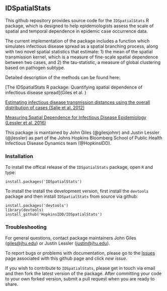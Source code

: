 ## IDSpatialStats

This github repository provides source code for the `IDSpatialStats` R package, which is designed to help epidemiologists assess the scale of spatial and temporal dependence in epidemic case occurrence data. 

The current implementation of the package includes a function which simulates infectious disease spread as a spatial branching process, along with two novel spatial statistics that estimate: 1) the mean of the spatial transmission kernel, which is a measure of fine-scale spatial dependence between two cases, and 2) the tau-statistic, a measure of global clustering based on pathogen subtype.

Detailed description of the methods can be found here:

[The IDSpatialStats R package: Quantifying spatial dependence of infectious disease spread](Giles et al. )

[Estimating infectious disease transmission distances using the overall distribution of cases (Salje et al. 2012)](http://www.sciencedirect.com/science/article/pii/S1755436516300317)

[Measuring Spatial Dependence for Infectious Disease Epidemiology (Lessler et al. 2016)](http://journals.plos.org/plosone/article?id=10.1371/journal.pone.0155249)




This package is maintained by John Giles (@gilesjohnr) and Justin Lessler (@jlessler) as part of the Johns Hopkins Bloomberg School of Public Health Infectious Disease Dynamics team (@HopkinsIDD).

### Installation

To install the offical release of the `IDSpatialStats` package, open `R` and type:
```
install.packages('IDSpatialStats')
```

To install the install the development version, first install the `devtools` package and then install `IDSpatialStats` from source via github:
```
install.packages('devtools')
library(devtools)
install_github('HopkinsIDD/IDSpatialStats')
```

### Troubleshooting

For general questions, contact package maintainers John Giles (giles@jhu.edu) or Justin Lessler (justin@jhu.edu).

To report bugs or problems with documentation, please go to the [Issues](https://github.com/HopkinsIDD/IDSpatialStats/issues) page associated with this github page and click *new issue*.

If you wish to contribute to `IDSpatialStats`, please get in touch via email and then fork the latest version of the package. After committing your code to your own forked version, submit a pull request when you are ready to share.
